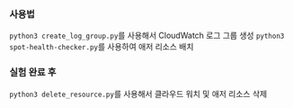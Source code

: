 ### 사용법

`python3 create_log_group.py`를 사용해서 CloudWatch 로그 그룹 생성
`python3 spot-health-checker.py`를 사용하여 애저 리소스 배치

### 실험 완료 후

`python3 delete_resource.py`를 사용해서 클라우드 워치 및 애저 리소스 삭제
